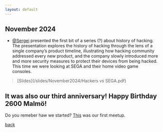 ```yaml
---
layout: default
---
```


## November 2024

- [@Sergei](https://www.linkedin.com/in/sergei-zaiats/) presented the first bit of a series (?) about history of hacking. The presentation explores the history of hacking through the lens of a single company’s product timeline, illustrating how hacking community addressed every new product, and the company slowly introduced more and more security measures to protect their devices from being hacked. This time we were looking at SEGA and their home video game consoles. 
> [Slides](/slides/November2024/Hackers vs SEGA.pdf)
 
## It was also our third anniversary! Happy Birthday 2600 Malmö! 
Do you remeber haw we started? [This](/pages/November2021) was our first meetup. 

[back](/)
